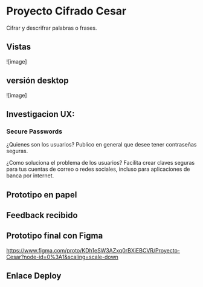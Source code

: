 # Proyecto Cifrado Cesar
Cifrar y descrifrar palabras o frases.

## Vistas
![image]

## versión desktop
![image]

## Investigacion UX:

### Secure Passwords

¿Quienes son los usuarios?
Publico en general que desee tener contraseñas seguras.

¿Como soluciona el problema de los usuarios?
Facilita crear claves seguras para tus cuentas de correo o redes sociales, incluso para aplicaciones de banca por internet.

## Prototipo en papel

## Feedback recibido

## Prototipo final con Figma
https://www.figma.com/proto/KDh1eSW3AZxq0rBXiEBCVR/Proyecto-Cesar?node-id=0%3A1&scaling=scale-down

## Enlace Deploy

